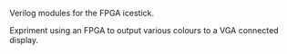 Verilog modules for the FPGA icestick.

Expriment using an FPGA to output various colours to a VGA connected display.
